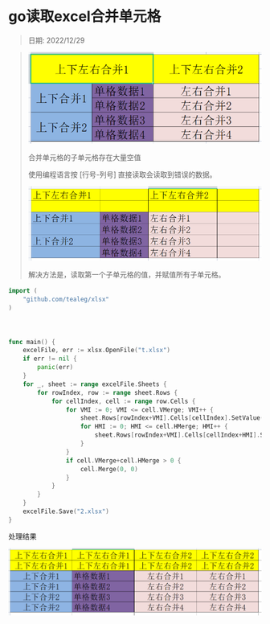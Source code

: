 # go读取excel合并单元格

> 日期: 2022/12/29


> 
> ![excel1](img/excel1.png)
> 
> 合并单元格的子单元格存在大量空值
> 
> 使用编程语言按 [行号-列号] 直接读取会读取到错误的数据。
> 
> ![excel1.1](img/excel1.1.png)
> 
> 解决方法是，读取第一个子单元格的值，并赋值所有子单元格。
> 



```go
import (
	"github.com/tealeg/xlsx"
)



func main() {
	excelFile, err := xlsx.OpenFile("t.xlsx")
	if err != nil {
		panic(err)
	}
	for _, sheet := range excelFile.Sheets {
		for rowIndex, row := range sheet.Rows {
			for cellIndex, cell := range row.Cells {
				for VMI := 0; VMI <= cell.VMerge; VMI++ {
					sheet.Rows[rowIndex+VMI].Cells[cellIndex].SetValue(cell.String())
					for HMI := 0; HMI <= cell.HMerge; HMI++ {
						sheet.Rows[rowIndex+VMI].Cells[cellIndex+HMI].SetValue(cell.String())
					}
				}
				if cell.VMerge+cell.HMerge > 0 {
					cell.Merge(0, 0)
				}
			}
		}
	}
	excelFile.Save("2.xlsx")
}
```
处理结果

![excel2](img/excel2.png)